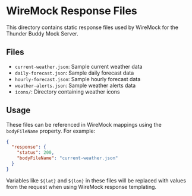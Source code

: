 # WireMock Response Files

This directory contains static response files used by WireMock for the Thunder Buddy Mock Server.

## Files

- `current-weather.json`: Sample current weather data
- `daily-forecast.json`: Sample daily forecast data
- `hourly-forecast.json`: Sample hourly forecast data
- `weather-alerts.json`: Sample weather alerts data
- `icons/`: Directory containing weather icons

## Usage

These files can be referenced in WireMock mappings using the `bodyFileName` property. For example:

```json
{
  "response": {
    "status": 200,
    "bodyFileName": "current-weather.json"
  }
}
```

Variables like `${lat}` and `${lon}` in these files will be replaced with values from the request when using WireMock response templating.
